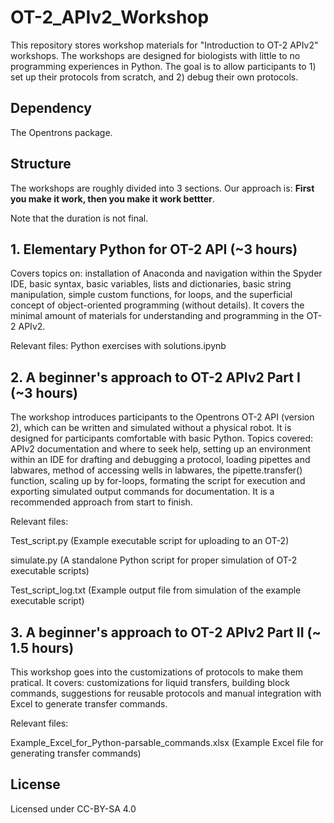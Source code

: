 # OT-2_APIv2_Workshop

This repository stores workshop materials for "Introduction to OT-2 APIv2" workshops. The workshops are designed for biologists with little to no programming experiences in Python. The goal is to allow participants to 1) set up their protocols from scratch, and 2) debug their own protocols.

## Dependency
The Opentrons package.

## Structure
The workshops are roughly divided into 3 sections. Our approach is: **First you make it work, then you make it work bettter**.

Note that the duration is not final.

## 1. Elementary Python for OT-2 API (~3 hours)
Covers topics on: installation of Anaconda and navigation within the Spyder IDE, basic syntax, basic variables, lists and dictionaries, basic string manipulation, simple custom functions, for loops, and the superficial concept of object-oriented programming (without details). It covers the minimal amount of materials for understanding and programming in the OT-2 APIv2.

Relevant files:
Python exercises with solutions.ipynb

## 2. A beginner's approach to OT-2 APIv2 Part I (~3 hours)
The workshop introduces participants to the Opentrons OT-2 API (version 2), which can be written and simulated without a physical robot. It is designed for participants comfortable with basic Python. Topics covered: APIv2 documentation and where to seek help, setting up an environment within an IDE for drafting and debugging a protocol, loading pipettes and labwares, method of accessing wells in labwares, the pipette.transfer() function, scaling up by for-loops, formating the script for execution and exporting simulated output commands for documentation. It is a recommended approach from start to finish.

Relevant files:

Test_script.py (Example executable script for uploading to an OT-2)

simulate.py (A standalone Python script for proper simulation of OT-2 executable scripts)

Test_script_log.txt (Example output file from simulation of the example executable script)

## 3. A beginner's approach to OT-2 APIv2 Part II (~ 1.5 hours)
This workshop goes into the customizations of protocols to make them pratical. It covers: customizations for liquid transfers, building block commands, suggestions for reusable protocols and manual integration with Excel to generate transfer commands.

Relevant files:

Example_Excel_for_Python-parsable_commands.xlsx (Example Excel file for generating transfer commands)

## License
Licensed under CC-BY-SA 4.0
